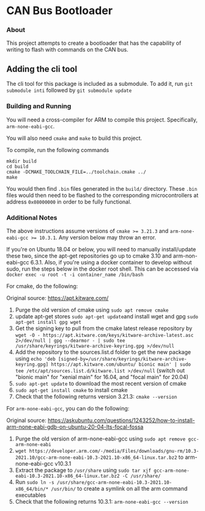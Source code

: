 # CAN Bus Bootloader

### About
This project attempts to create a bootloader that has the capability of writing to flash with commands on the CAN bus.

## Adding the cli tool
The cli tool for this package is included as a submodule.
To add it, run `git submodule inti` followed by `git submodule update`

### Building and Running
You will need a cross-compiler for ARM to compile this project. Specifically, `arm-none-eabi-gcc`.

You will also need `cmake` and `make` to build this project.

To compile, run the following commands

    mkdir build
	cd build
	cmake -DCMAKE_TOOLCHAIN_FILE=../toolchain.cmake ../
	make

You would then find `.bin` files generated in the `build/` directory. These `.bin` files would then need to be flashed to the corresponding microcontrollers at address `0x08000000` in order to be fully functional.

### Additional Notes

The above instructions assume versions of `cmake >= 3.21.3` and `arm-none-eabi-gcc >= 10.3.1`. Any version below may throw an error. 

If you're on Ubuntu 18.04 or below, you will need to manually install/update these two, since the apt-get repositories go up to cmake 3.10 and arm-non-eabi-gcc 6.3.1. Also, if you're using a docker container to develop without sudo, run the steps below in the docker root shell. This can be accessed via `docker exec -u root -t -i container_name /bin/bash`

For cmake, do the following: 

Original source: https://apt.kitware.com/

1. Purge the old version of cmake using `sudo apt remove cmake`
2. update apt-get stores `sudo apt-get update`and install wget and gpg `sudo apt-get install gpg wget`
3. Get the signing key to pull from the cmake latest release repository by `wget -O - https://apt.kitware.com/keys/kitware-archive-latest.asc 2>/dev/null | gpg --dearmor - | sudo tee /usr/share/keyrings/kitware-archive-keyring.gpg >/dev/null`
4. Add the repository to the sources.list.d folder to get the new package using `echo 'deb [signed-by=/usr/share/keyrings/kitware-archive-keyring.gpg] https://apt.kitware.com/ubuntu/ bionic main' | sudo tee /etc/apt/sources.list.d/kitware.list >/dev/null` (switch out "bionic main" for "xenial main" for 16.04, and "focal main" for 20.04)
5. `sudo apt-get update` to download the most recent version of cmake 
6. `sudo apt-get install cmake` to install cmake
7. Check that the following returns version 3.21.3: `cmake --version`


For `arm-none-eabi-gcc`, you can do the following: 

Original source: https://askubuntu.com/questions/1243252/how-to-install-arm-none-eabi-gdb-on-ubuntu-20-04-lts-focal-fossa

1. Purge the old version of arm-none-eabi-gcc using `sudo apt remove gcc-arm-none-eabi`
2. `wget https://developer.arm.com/-/media/Files/downloads/gnu-rm/10.3-2021.10/gcc-arm-none-eabi-10.3-2021.10-x86_64-linux.tar.bz2` to arm-none-eabi-gcc v10.3.1
3. Extract the package to `/usr/share` using `sudo tar xjf gcc-arm-none-eabi-10.3-2021.10-x86_64-linux.tar.bz2 -C /usr/share/`
4. Run `sudo ln -s /usr/share/gcc-arm-none-eabi-10.3-2021.10-x86_64/bin/* /usr/bin/` to create a symlink on all the arm command executables
5. Check that the following returns 10.3.1: `arm-none-eabi-gcc --version`








